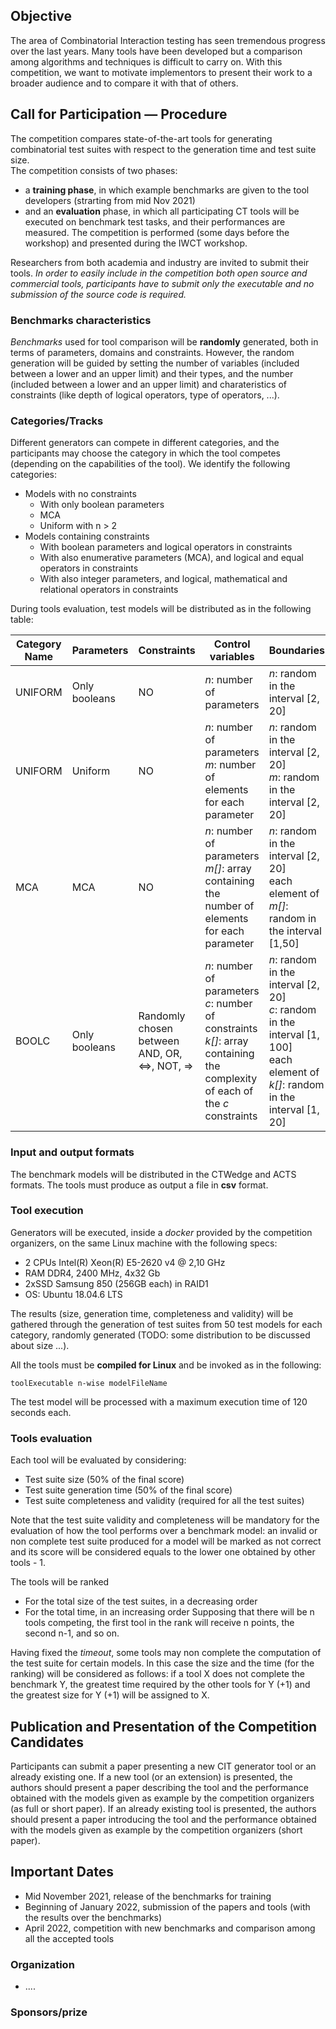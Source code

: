 ## Objective

The area of Combinatorial Interaction testing has seen tremendous progress over the last years. Many tools have been developed but a comparison among algorithms and techniques is difficult to carry on. 
With this competition, we want to motivate implementors to present their work to a broader audience and to compare it with that of others.


## Call for Participation — Procedure

The competition compares state-of-the-art tools for generating combinatorial test suites with respect to the generation time and test suite size.  
The competition consists of two phases: 
- a **training phase**, in which example benchmarks are given to the tool developers (strarting from mid Nov 2021)
- and an **evaluation** phase, in which all participating CT tools will be executed on benchmark test tasks, and their performances are measured. The competition is performed (some days before the workshop) and presented during the IWCT workshop.

Researchers from both academia and industry are invited to submit their tools.
*In order to easily include in the competition both open source and commercial tools, participants have to submit only the executable and no submission of the source code is required.*

### Benchmarks characteristics

*Benchmarks* used for tool comparison will be **randomly** generated, both in terms of parameters, domains and constraints.
However, the random generation will be guided by setting the number of variables (included between a lower and an upper limit) and their types, and the number (included between a lower and an upper limit) and charateristics of constraints (like depth of logical operators, type of operators, ...). 

### Categories/Tracks

Different generators can compete in different categories, and the participants may choose the category in which the tool competes (depending on the capabilities of the tool). We identify the following categories:

- Models with no constraints
  - With only boolean parameters
  - MCA
  - Uniform with n > 2
- Models containing constraints
  - With boolean parameters and logical operators in constraints
  - With also enumerative parameters (MCA), and logical and equal operators in constraints
  - With also integer parameters, and logical, mathematical and relational operators in constraints

During tools evaluation, test models will be distributed as in the following table:

| **Category Name** | **Parameters** | **Constraints** | **Control variables** | **Boundaries** | **# Tests** |
|-------------------|----------------|-----------------|-----------------------|----------------|-------------|
| UNIFORM | Only booleans | NO | *n*: number of parameters | *n*: random in the interval \[2, 20\] | 25 |
| UNIFORM | Uniform | NO | *n*: number of parameters<br /> *m*: number of elements for each parameter | *n*: random in the interval \[2, 20\]<br /> *m*: random in the interval \[2, 20] | 25 |
| MCA | MCA | NO | *n*: number of parameters<br /> *m\[\]*: array containing the number of elements for each parameter | *n*: random in the interval \[2, 20\]<br /> each element of *m\[\]*: random in the interval \[1,50\] | 50 |
| BOOLC | Only booleans | Randomly chosen between AND, OR, <=>, NOT, => | *n*: number of parameters<br /> *c*: number of constraints<br />*k\[\]*: array containing the complexity of each of the *c* constraints | *n*: random in the interval \[2, 20\]<br /> *c*: random in the interval \[1, 100\]<br /> each element of *k\[\]*: random in the interval \[1, 20\] | 50 |

### Input and output formats

The benchmark models will be distributed in the CTWedge and ACTS formats. The tools must produce as output a file in **csv** format.

### Tool execution

Generators will be executed, inside a *docker* provided by the competition organizers, on the same Linux machine with the following specs:
- 2 CPUs Intel(R) Xeon(R) E5-2620 v4 @ 2,10 GHz
- RAM DDR4, 2400 MHz, 4x32 Gb
- 2xSSD Samsung 850 (256GB each) in RAID1
- OS: Ubuntu 18.04.6 LTS

The results (size, generation time, completeness and validity) will be gathered through the generation of test suites from 50 test models for each category, randomly generated (TODO: some distribution to be discussed about size ...).

All the tools must be **compiled for Linux** and be invoked as in the following:
```
toolExecutable n-wise modelFileName
```

The test model will be processed with a maximum execution time of 120 seconds each. 

### Tools evaluation

Each tool will be evaluated by considering: 

- Test suite size (50% of the final score)
- Test suite generation time (50% of the final score)
- Test suite completeness and validity (required for all the test suites)

Note that the test suite validity and completeness will be mandatory for the evaluation of how the tool performs over a benchmark model: an invalid or non complete test suite produced for a model will be marked as not correct and its score will be considered equals to the lower one obtained by other tools - 1.

The tools will be ranked
- For the total size of the test suites, in a decreasing order
- For the total time, in an increasing order
Supposing that there will be n tools competing, the first tool in the rank will receive n points, the second n-1, and so on.

Having fixed the *timeout*, some tools may non complete the computation of the test suite for certain models. In this case the size and the time (for the ranking) will be considered as follows: if a tool X does not complete the benchmark Y, the greatest time required by the other tools for Y (+1) and the greatest size for Y (+1) will be assigned to X.

## Publication and Presentation of the Competition Candidates

Participants can submit a paper presenting a new CIT generator tool or an already existing one. 
If a new tool (or an extension) is presented, the authors should present a paper describing the tool and the performance obtained with the models given as example by the competition organizers (as full or short paper).
If an already existing tool is presented, the authors should present a paper introducing the tool and the performance obtained with the models given as example by the competition organizers (short paper).

## Important Dates
- Mid November 2021, release of the benchmarks for training 
- Beginning of January 2022, submission of the papers and tools (with the results over the benchmarks)
- April 2022, competition with new benchmarks and comparison among all the accepted tools

### Organization
- ....

### Sponsors/prize


